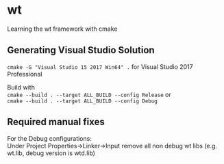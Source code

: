 # wt
 Learning the wt framework with cmake

Generating Visual Studio Solution
---------------------------------
`cmake -G "Visual Studio 15 2017 Win64" .` for Visual Studio 2017 Professional

Build with \
`cmake --build . --target ALL_BUILD --config Release` or\
`cmake --build . --target ALL_BUILD --config Debug`

Required manual fixes
---------------------
For the Debug configurations:\
Under Project Properties->Linker->Input remove all non debug wt libs (e.g. wt.lib, debug version is wtd.lib)